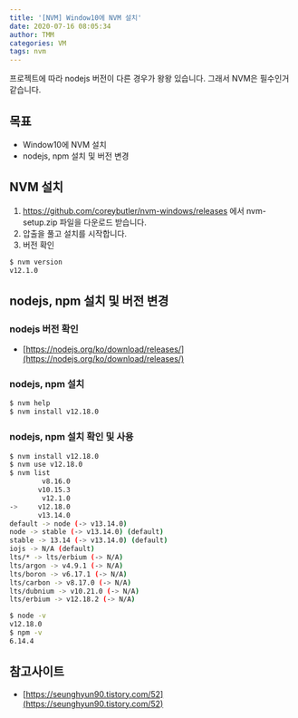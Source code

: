 ```yaml
---
title: '[NVM] Window10에 NVM 설치'
date: 2020-07-16 08:05:34
author: TMM
categories: VM
tags: nvm
---
```


프로젝트에 따라 nodejs 버전이 다른 경우가 왕왕 있습니다. 그래서 NVM은 필수인거 같습니다.

## 목표

- Window10에 NVM 설치
- nodejs, npm 설치 및 버전 변경

## NVM 설치

1.  https://github.com/coreybutler/nvm-windows/releases 에서 nvm-setup.zip 파일을 다운로드 받습니다.
2.  압출을 풀고 설치를 시작합니다.
3.  버전 확인

```bash
$ nvm version
v12.1.0
```

## nodejs, npm 설치 및 버전 변경

### nodejs 버전 확인

- [https://nodejs.org/ko/download/releases/](https://nodejs.org/ko/download/releases/)

### nodejs, npm 설치

```bash
$ nvm help
$ nvm install v12.18.0
```

### nodejs, npm 설치 확인 및 사용

```bash
$ nvm install v12.18.0
$ nvm use v12.18.0
$ nvm list
        v8.16.0
       v10.15.3
        v12.1.0
->     v12.18.0
       v13.14.0
default -> node (-> v13.14.0)
node -> stable (-> v13.14.0) (default)
stable -> 13.14 (-> v13.14.0) (default)
iojs -> N/A (default)
lts/* -> lts/erbium (-> N/A)
lts/argon -> v4.9.1 (-> N/A)
lts/boron -> v6.17.1 (-> N/A)
lts/carbon -> v8.17.0 (-> N/A)
lts/dubnium -> v10.21.0 (-> N/A)
lts/erbium -> v12.18.2 (-> N/A)

$ node -v
v12.18.0
$ npm -v
6.14.4
```

## 참고사이트

- [https://seunghyun90.tistory.com/52](https://seunghyun90.tistory.com/52)

```toc

```
